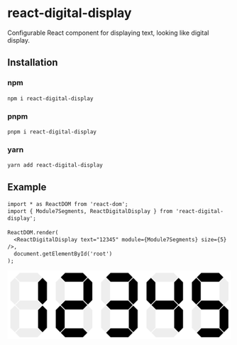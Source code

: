 # react-digital-display

Configurable React component for displaying text, looking like digital display.


## Installation 

### npm

```shell
npm i react-digital-display
```

### pnpm

```shell
pnpm i react-digital-display
```

### yarn

```shell
yarn add react-digital-display
```

## Example

```tsx
import * as ReactDOM from 'react-dom';
import { Module7Segments, ReactDigitalDisplay } from 'react-digital-display';

ReactDOM.render(
  <ReactDigitalDisplay text="12345" module={Module7Segments} size={5} />,
  document.getElementById('root')
);
```

![Example](example.png)
